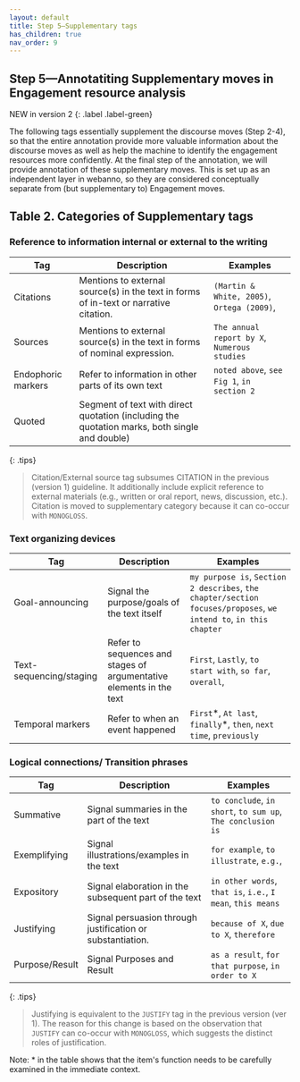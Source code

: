 ```yaml
---
layout: default
title: Step 5–Supplementary tags
has_children: true
nav_order: 9
---
```


## Step 5—Annotatiting Supplementary moves in Engagement resource analysis


NEW in version 2
{: .label .label-green}

The following tags essentially supplement the discourse moves (Step 2-4), so that the entire annotation provide more valuable information about the discourse moves as well as help the machine to identify the engagement resources more confidently.
At the final step of the annotation, we will provide annotation of these supplementary moves. This is set up as an independent layer in webanno, so they are considered conceptually separate from (but supplementary to) Engagement moves.


## Table 2. Categories of Supplementary tags 

### Reference to information internal or external to the writing

| Tag                | Description                                                                                   | Examples                                     |
| ------------------ | --------------------------------------------------------------------------------------------- | -------------------------------------------- |
| Citations          | Mentions to external source(s) in the text in forms of in-text or narrative citation.         | `(Martin & White, 2005)`, `Ortega (2009)`,   |
| Sources            | Mentions to external source(s) in the text in forms of nominal expression.                    | `The annual report by X`, `Numerous studies` |
| Endophoric markers | Refer to information in other parts of its own text                                           | `noted above`, `see Fig 1`, `in section 2`   |
| Quoted             | Segment of text with direct quotation (including the quotation marks, both single and double) |                                              |

{: .tips}
> Citation/External source tag subsumes CITATION in the previous (version 1) guideline. It additionally include explicit reference to external materials (e.g., written or oral report, news, discussion, etc.).
> Citation is moved to supplementary category because it can co-occur with `MONOGLOSS`.

### Text organizing devices

| Tag                     | Description                                                         | Examples                                                                                                          |
| ----------------------- | ------------------------------------------------------------------- | ----------------------------------------------------------------------------------------------------------------- |
| Goal-announcing         | Signal the purpose/goals of the text itself                         | `my purpose is`, `Section 2 describes`, `the chapter/section focuses/proposes`, `we intend to`, `in this chapter` |
| Text-sequencing/staging | Refer to sequences and stages of argumentative elements in the text | `First`, `Lastly`, `to start with`, `so far`, `overall`,                                                          |
| Temporal markers        | Refer to when an event happened                                     | `First`\*, `At last`, `finally`\*, `then`, `next time`, `previously`                                              |

### Logical connections/ Transition phrases

| Tag            | Description                                                | Examples                                                    |
| -------------- | ---------------------------------------------------------- | ----------------------------------------------------------- |
| Summative      | Signal summaries in the part of the text                   | `to conclude`, `in short`, `to sum up`, `The conclusion is` |
| Exemplifying   | Signal illustrations/examples in the text                  | `for example`, `to illustrate`, `e.g.`,                     |
| Expository     | Signal elaboration in the subsequent part of the text      | `in other words`, `that is`, `i.e.`, `I mean`, `this means` |
| Justifying     | Signal persuasion through justification or substantiation. | `because of X`, `due to X`, `therefore`                     |
| Purpose/Result | Signal Purposes and Result                                 | `as a result`, `for that purpose`, `in order to X`          |

{: .tips}
> Justifying is equivalent to the `JUSTIFY` tag in the previous version (ver 1). The reason for this change is based on the observation that `JUSTIFY` can co-occur with `MONOGLOSS`, which suggests the distinct roles of justification.


Note: * in the table shows that the item's function needs to be carefully examined in the immediate context.



